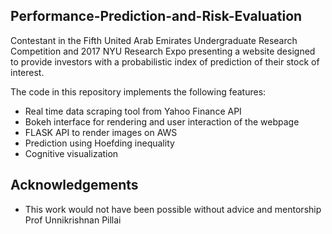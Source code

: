 ## Performance-Prediction-and-Risk-Evaluation

Contestant in the Fifth United Arab Emirates Undergraduate Research Competition and 2017 NYU Research Expo presenting a website designed to provide investors with a probabilistic index of prediction of their stock of interest.


The code in this repository implements the following features:
* Real time data scraping tool from Yahoo Finance API
* Bokeh interface for rendering and user interaction of the webpage
* FLASK API to render images on AWS 
* Prediction using Hoefding inequality
* Cognitive visualization 

## Acknowledgements
* This work would not have been possible without advice and mentorship Prof Unnikrishnan Pillai 
